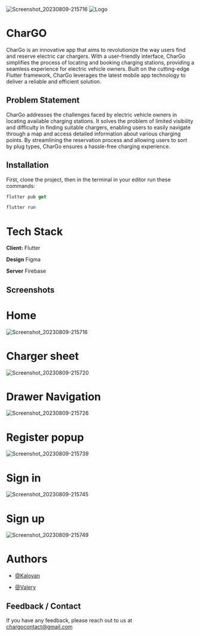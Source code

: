 ![Screenshot_20230809-215716](https://github.com/mutenoic/CharGO/assets/51166786/a2c0fba7-e81a-4ba1-b2a9-9b3953ff771e)
![Logo](https://cdn.discordapp.com/attachments/1090445360859725864/1114492339923206154/chargo_no_bg.png)

# CharGO

CharGo is an innovative app that aims to revolutionize the way users find and reserve electric car chargers. With a user-friendly interface, CharGo simplifies the process of locating and booking charging stations, providing a seamless experience for electric vehicle owners. Built on the cutting-edge Flutter framework, CharGo leverages the latest mobile app technology to deliver a reliable and efficient solution.

## Problem Statement

CharGo addresses the challenges faced by electric vehicle owners in locating available charging stations. It solves the problem of limited visibility and difficulty in finding suitable chargers, enabling users to easily navigate through a map and access detailed information about various charging points. By streamlining the reservation process and allowing users to sort by plug types, CharGo ensures a hassle-free charging experience.

## Installation

First, clone the project, then in the terminal in your editor run these commands:

```dart
flutter pub get

flutter run
```

# Tech Stack

**Client:** Flutter

**Design** Figma

**Server** Firebase

## Screenshots

# Home
![Screenshot_20230809-215716](https://github.com/mutenoic/CharGO/assets/51166786/cd8b0cd1-edea-474f-adb6-013ee110a2b6)

# Charger sheet
![Screenshot_20230809-215720](https://github.com/mutenoic/CharGO/assets/51166786/ae1ee5fe-0ab6-422e-8979-119a2fe1f658)

# Drawer Navigation
![Screenshot_20230809-215726](https://github.com/mutenoic/CharGO/assets/51166786/7112d5c2-70da-482a-964e-7e54eebb9836)

# Register popup
![Screenshot_20230809-215739](https://github.com/mutenoic/CharGO/assets/51166786/dc068178-4b6f-4cae-9045-107fd861b2ff)

# Sign in
![Screenshot_20230809-215745](https://github.com/mutenoic/CharGO/assets/51166786/85d334b4-6c93-48aa-99b0-413b49c93c2b)

# Sign up
![Screenshot_20230809-215749](https://github.com/mutenoic/CharGO/assets/51166786/5dc513f0-7674-4af5-89c9-29f8deee9423)


# Authors
- [@Kaloyan](https://github.com/KaloyanStoyanov06)

- [@Valery](https://github.com/Valery-a)

## Feedback / Contact

If you have any feedback, please reach out to us at chargocontact@gmail.com

